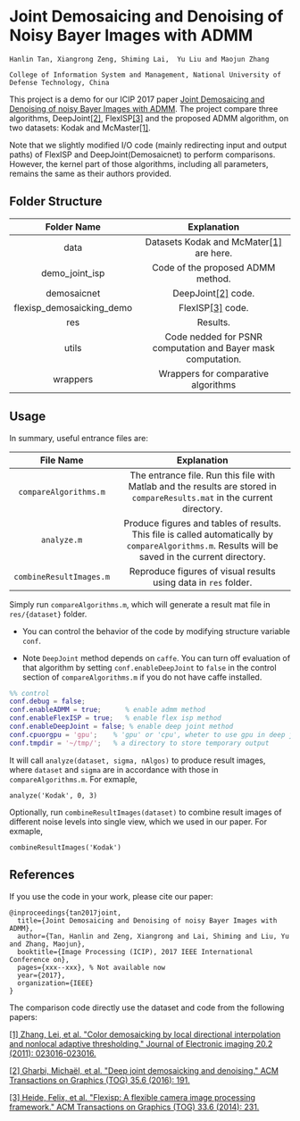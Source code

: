 # Joint Demosaicing and Denoising of Noisy Bayer Images with ADMM

``Hanlin Tan, Xiangrong Zeng, Shiming Lai,  Yu Liu and Maojun Zhang``

``College of Information System and Management, National University of Defense Technology, China``


This project is a demo for our ICIP 2017 paper [Joint Demosaicing and Denoising of noisy Bayer Images with ADMM](https://www.researchgate.net/publication/317058420_JOINT_DEMOSAICING_AND_DENOISING_OF_NOISY_BAYER_IMAGES_WITH_ADMM?_iepl%5BviewId%5D=nNdQs0DA16qpA3QVVefsanKG&_iepl%5BprofilePublicationItemVariant%5D=default&_iepl%5Bcontexts%5D%5B0%5D=prfpi&_iepl%5BtargetEntityId%5D=PB%3A317058420&_iepl%5BinteractionType%5D=publicationTitle). The project compare three algorithms, DeepJoint[\[2\]][2], FlexISP[\[3\]][3] and the proposed ADMM algorithm, on two datasets: Kodak and McMaster[\[1\]][1].

Note that we slightly modified I/O code (mainly redirecting input and output paths) of FlexISP and DeepJoint(Demosaicnet) to perform comparisons. However, the kernel part of those algorithms, including all parameters, remains the same as their authors provided.

## Folder Structure

| Folder Name | Explanation |
|:-:|:-:|
| data | Datasets Kodak and McMater[\[1\]][1] are here. |
| demo\_joint\_isp | Code of the proposed ADMM method. |
| demosaicnet | DeepJoint[\[2\]][2] code. |
| flexisp\_demosaicking\_demo | FlexISP[\[3\]][3] code. |
| res | Results. |
| utils | Code nedded for PSNR computation and Bayer mask computation. |
| wrappers | Wrappers for comparative algorithms |



## Usage

In summary, useful entrance files are:

| File Name | Explanation |
|:-:|:-:|
| `compareAlgorithms.m` | The entrance file. Run this file with Matlab and the results are stored in `compareResults.mat` in the current directory. |
| `analyze.m` | Produce figures and tables of results. This file is called automatically by `compareAlgorithms.m`. Results will be saved in the current directory. |
| `combineResultImages.m` | Reproduce figures of visual results using data in `res` folder. |



Simply run `compareAlgorithms.m`, which will generate a result mat file in `res/{dataset}` folder.

+ You can control the behavior of the code by modifying structure variable `conf`.

+ Note `DeepJoint` method depends on `caffe`. You can turn off evaluation of that algorithm by setting `conf.enableDeepJoint` to `false` in the control section of `compareAlgorithms.m` if you do not have caffe installed.

```matlab
%% control
conf.debug = false;
conf.enableADMM = true;      % enable admm method
conf.enableFlexISP = true;   % enable flex isp method
conf.enableDeepJoint = false; % enable deep joint method
conf.cpuorgpu = 'gpu';    % 'gpu' or 'cpu', wheter to use gpu in deep joint
conf.tmpdir = '~/tmp/';   % a directory to store temporary output
```

It will call `analyze(dataset, sigma, nAlgos)` to produce result images, where `dataset` and `sigma` are in accordance with those in `compareAlgorithms.m`. For exmaple,

```
analyze('Kodak', 0, 3)
```

Optionally, run `combineResultImages(dataset)` to combine result images of different noise levels into single view, which we used in our paper. For exmaple,

```
combineResultImages('Kodak')
```


## References
If you use the code in your work, please cite our paper:

```
@inproceedings{tan2017joint, 
  title={Joint Demosaicing and Denoising of noisy Bayer Images with ADMM},
  author={Tan, Hanlin and Zeng, Xiangrong and Lai, Shiming and Liu, Yu and Zhang, Maojun},
  booktitle={Image Processing (ICIP), 2017 IEEE International Conference on},
  pages={xxx--xxx}, % Not available now
  year={2017},
  organization={IEEE}
}
```

The comparison code directly use the dataset and code from the following papers:

[\[1\] Zhang, Lei, et al. "Color demosaicking by local directional interpolation and nonlocal adaptive thresholding." Journal of Electronic imaging 20.2 (2011): 023016-023016.][1]

[\[2\] Gharbi, Michaël, et al. "Deep joint demosaicking and denoising." ACM Transactions on Graphics (TOG) 35.6 (2016): 191.][2]

[\[3\] Heide, Felix, et al. "Flexisp: A flexible camera image processing framework." ACM Transactions on Graphics (TOG) 33.6 (2014): 231.][3]

[1]:http://ira.lib.polyu.edu.hk/bitstream/10397/6039/1/Zhang_Color_Demosaicking_Local.pdf
[2]:http://dl.acm.org/citation.cfm?id=2982399
[3]:http://dl.acm.org/citation.cfm?id=2661260